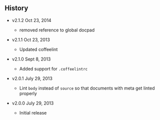## History

- v2.1.2 Oct 23, 2014
  - removed reference to global docpad

- v2.1.1 Oct 23, 2013
  - Updated coffeelint

- v2.1.0 Sept 8, 2013
  - Added support for `.coffeelintrc`

- v2.0.1 July 29, 2013
  - Lint `body` instead of `source` so that documents with meta get linted properly

- v2.0.0 July 29, 2013
  - Initial release
